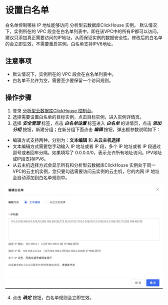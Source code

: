 # 设置白名单

白名单控制哪些 IP 地址能够访问 分析型云数据库ClickHouse 实例。 默认情况下，实例所在的 VPC 段会在白名单列表中，即在该VPC中的所有IP都可以访问。建议只添加真正需要访问的IP地址，从而保证实例的数据安全性。修改后的白名单的会立即生效，不需要重启实例。白名单支持IPV6地址。

## 注意事项

* 默认情况下，实例所在的 VPC 段会在白名单列表中。
* 白名单不允许为空，需要至少要保留一个访问规则。

## 操作步骤

1. 登录 [分析型云数据库ClickHouse 控制台](https://jchdb-console.jdcloud.com)。
2. 选择需要设置白名单的目标实例，点击目标实例，进入实例详情页。
3. 选择 ***安全管理*** 标签，点击 ***白名单设置*** 标签进入 ***白名单*** 的详情页，点击 ***添加分组*** 按钮，新建分组；在新分组下面点击 ***编辑*** 按钮，弹出框参数说明如下：

- 编辑方式支持两种，分别为：**文本编辑** 和 **从云主机选择**
- 文本编辑方式需要您手动输入 IP 地址或者 IP 段，多个 IP 地址或者 IP 段通过逗号或者回车分隔。如果填写了 0.0.0.0/0，表示允许所有地址访问。IPV地址或IP段支持IPV6。
- 从云主机选择方式会显示所有和分析型云数据库ClickHouse 实例处于同一VPC的云主机实例，您只要勾选需要访问云实例的云主机，它的内网 IP 地址会自动添加到白名单规则中。

![设置白名单2](../../../../image/JCHDB/Set-Whitelist-1.jpg)

4. 点击 ***确定*** 按钮，白名单规则会立即生效。